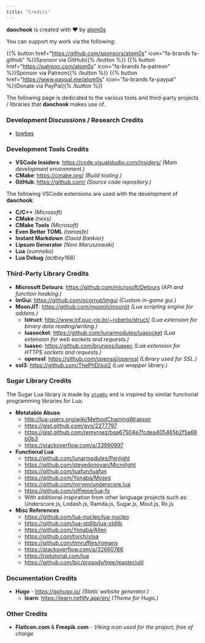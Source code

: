 ```yaml
---
title: "Credits"
---
```


**daochook** is created with :heart: by [atom0s](https://twitter.com/atom0s)

You can support my work via the following:

{{% button href="https://github.com/sponsors/atom0s" icon="fa-brands fa-github" %}}Sponsor via GitHub{{% /button %}}
{{% button href="https://patreon.com/atom0s" icon="fa-brands fa-patreon" %}}Sponsor via Patreon{{% /button %}}
{{% button href="https://www.paypal.me/atom0s" icon="fa-brands fa-paypal" %}}Donate via PayPal{{% /button %}}

The following page is dedicated to the various tools and third-party projects / libraries that **daochook** makes use of.

### Development Discussions / Research Credits

  - [towbes](https://github.com/towbes)

### Development Tools Credits

  - **VSCode Insiders**: https://code.visualstudio.com/insiders/ _(Main development environment.)_
  - **CMake**: https://cmake.org/ _(Build tooling.)_
  - **GitHub**: https://github.com/ _(Source code repository.)_

The following VSCode extensions are used with the development of **daochook**:

  - **C/C++** _(Microsoft)_
  - **CMake** _(twxs)_
  - **CMake Tools** _(Microsoft)_
  - **Even Better TOML** _(tamasfe)_
  - **Instant Markdown** _(David Bankier)_
  - **Lipsum Generator** _(Nino Maruszewski)_
  - **Lua** _(sumneko)_
  - **Lua Debug** _(actboy168)_

### Third-Party Library Credits

  - **Microsoft Detours**: https://github.com/microsoft/Detours _(API and function hooking.)_
  - **ImGui**: https://github.com/ocornut/imgui _(Custom in-game gui.)_
  - **MoonJIT**: https://github.com/moonjit/moonjit _(Lua scripting engine for addons.)_
    - **lstruct**: http://www.inf.puc-rio.br/~roberto/struct/ _(Lua extension for binary data reading/writing.)_
    - **luasocket**: https://github.com/lunarmodules/luasocket _(Lua extension for web sockets and requests.)_
    - **luasec**: https://github.com/brunoos/luasec _(Lua extension for HTTPS sockets and requests.)_
    - **openssl**: https://github.com/openssl/openssl _(Library used for SSL.)_
  - **sol3**: https://github.com/ThePhD/sol2 _(Lua wrapper library.)_

### Sugar Library Credits

The Sugar Lua library is made by [`atom0s`](https://github.com/atom0s/) and is inspired by similar functional programming libraries for Lua:

  - **Metatable Abuse**
    - http://lua-users.org/wiki/MethodChainingWrapper
    - https://gist.github.com/gvx/2277797
    - https://gist.github.com/remyroez/baa67504e7fcdea405465b2f5a68b0b3
    - https://stackoverflow.com/a/33990997
  - **Functional Lua**
    - https://github.com/lunarmodules/Penlight
    - https://github.com/stevedonovan/Microlight
    - https://github.com/luafun/luafun
    - https://github.com/Yonaba/Moses
    - https://github.com/mirven/underscore.lua
    - https://github.com/siffiejoe/lua-fx
    - With additional inspiration from other language projects such as: Underscore.js, Lodash.js, Ramda.js, Sugar.js, Mout.js, Rx.js
  - **Misc References**
    - https://github.com/lua-nucleo/lua-nucleo
    - https://github.com/lua-stdlib/lua-stdlib
    - https://github.com/Yonaba/Allen
    - https://github.com/torch/xlua
    - https://github.com/timruffles/romans
    - https://stackoverflow.com/a/32660766
    - https://riptutorial.com/lua
    - https://github.com/bjc/prosody/tree/master/util

### Documentation Credits

  - **Hugo** - https://gohugo.io/ _(Static website generator.)_
    - **learn**: https://learn.netlify.app/en/ _(Theme for Hugo.)_

### Other Credits

  - **FlatIcon.com** & **Freepik.com** - _Viking icon used for the project, free of charge._
